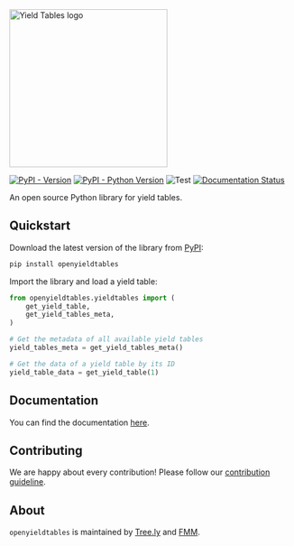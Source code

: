 <img src="https://cdn.tree.ly/assets/v4/yield-tables/logo_white_background.svg" alt="Yield Tables logo" width="280"/>

[![PyPI - Version](https://img.shields.io/pypi/v/openyieldtables)](https://pypi.org/project/openyieldtables/) [![PyPI - Python Version](https://img.shields.io/pypi/pyversions/openyieldtables)](https://pypi.org/project/openyieldtables/) ![Test](https://github.com/github/docs/actions/workflows/test.yml/badge.svg) [![Documentation Status](https://readthedocs.org/projects/openyieldtables/badge/?version=latest)](https://openyieldtables.readthedocs.io/en/latest/?badge=latest)

An open source Python library for yield tables.

## Quickstart

Download the latest version of the library from [PyPI](https://pypi.org/project/openyieldtables/):

```bash
pip install openyieldtables
```

Import the library and load a yield table:

```python
from openyieldtables.yieldtables import (
    get_yield_table,
    get_yield_tables_meta,
)

# Get the metadata of all available yield tables
yield_tables_meta = get_yield_tables_meta()

# Get the data of a yield table by its ID
yield_table_data = get_yield_table(1)
```

## Documentation

You can find the documentation
[here](https://openyieldtables.readthedocs.io/en/latest/).

## Contributing

We are happy about every contribution! Please follow our
[contribution guideline](https://github.com/treely/openyieldtables/blob/main/CONTRIBUTING.md).

## About

`openyieldtables` is maintained by [Tree.ly](https://tree.ly) and
[FMM](https://www.fmm.at/).
